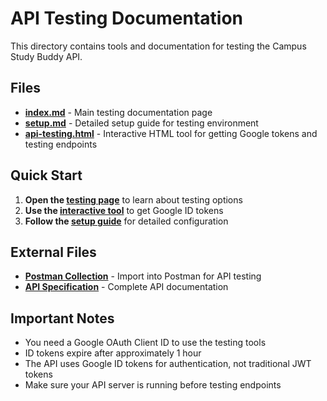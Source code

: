 # API Testing Documentation

This directory contains tools and documentation for testing the Campus Study Buddy API.

## Files

- **[index.md](index.md)** - Main testing documentation page
- **[setup.md](setup.md)** - Detailed setup guide for testing environment
- **[api-testing.html](api-testing.html)** - Interactive HTML tool for getting Google tokens and testing endpoints

## Quick Start

1. **Open the [testing page](index.md)** to learn about testing options
2. **Use the [interactive tool](api-testing.html)** to get Google ID tokens
3. **Follow the [setup guide](setup.md)** for detailed configuration

## External Files

- **[Postman Collection](../Campus_Study_Buddy_API.postman_collection.json)** - Import into Postman for API testing
- **[API Specification](../docs/swagger/)** - Complete API documentation

## Important Notes

- You need a Google OAuth Client ID to use the testing tools
- ID tokens expire after approximately 1 hour
- The API uses Google ID tokens for authentication, not traditional JWT tokens
- Make sure your API server is running before testing endpoints
